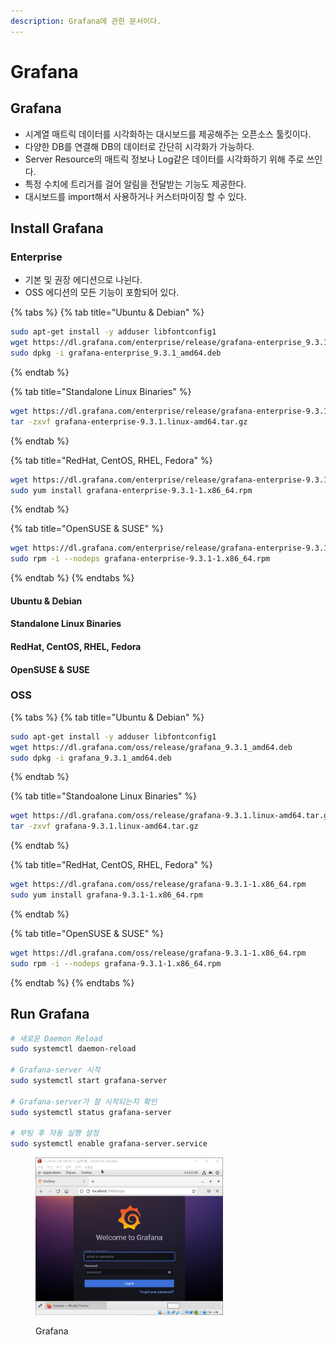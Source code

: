 ```yaml
---
description: Grafana에 관한 문서이다.
---
```


# Grafana

## Grafana <a href="#grafana-grafana" id="grafana-grafana"></a>

* 시계열 매트릭 데이터를 시각화하는 대시보드를 제공해주는 오픈소스 툴킷이다.
* 다양한 DB를 연결해 DB의 데이터로 간단히 시각화가 가능하다.
* Server Resource의 매트릭 정보나 Log같은 데이터를 시각화하기 위해 주로 쓰인다.
* 특정 수치에 트리거를 걸어 알림을 전달받는 기능도 제공한다.
* 대시보드를 import해서 사용하거나 커스터마이징 할 수 있다.

## Install Grafana <a href="#grafana-installgrafana" id="grafana-installgrafana"></a>

### Enterprise <a href="#grafana-enterprise" id="grafana-enterprise"></a>

* 기본 및 권장 에디션으로 나뉜다.
* OSS 에디션의 모든 기능이 포함되어 있다.

{% tabs %}
{% tab title="Ubuntu & Debian" %}
```bash
sudo apt-get install -y adduser libfontconfig1
wget https://dl.grafana.com/enterprise/release/grafana-enterprise_9.3.1_amd64.deb
sudo dpkg -i grafana-enterprise_9.3.1_amd64.deb
```
{% endtab %}

{% tab title="Standalone Linux Binaries" %}
```bash
wget https://dl.grafana.com/enterprise/release/grafana-enterprise-9.3.1.linux-amd64.tar.gz
tar -zxvf grafana-enterprise-9.3.1.linux-amd64.tar.gz
```
{% endtab %}

{% tab title="RedHat, CentOS, RHEL, Fedora" %}
```bash
wget https://dl.grafana.com/enterprise/release/grafana-enterprise-9.3.1-1.x86_64.rpm
sudo yum install grafana-enterprise-9.3.1-1.x86_64.rpm
```
{% endtab %}

{% tab title="OpenSUSE & SUSE" %}
```bash
wget https://dl.grafana.com/enterprise/release/grafana-enterprise-9.3.1-1.x86_64.rpm
sudo rpm -i --nodeps grafana-enterprise-9.3.1-1.x86_64.rpm
```
{% endtab %}
{% endtabs %}

#### Ubuntu & Debian

#### Standalone Linux Binaries

#### RedHat, CentOS, RHEL, Fedora

#### OpenSUSE & SUSE <a href="#grafana-opensuse-and-suse" id="grafana-opensuse-and-suse"></a>

### OSS <a href="#grafana-oss" id="grafana-oss"></a>

{% tabs %}
{% tab title="Ubuntu & Debian" %}
```bash
sudo apt-get install -y adduser libfontconfig1
wget https://dl.grafana.com/oss/release/grafana_9.3.1_amd64.deb
sudo dpkg -i grafana_9.3.1_amd64.deb
```
{% endtab %}

{% tab title="Standoalone Linux Binaries" %}
```bash
wget https://dl.grafana.com/oss/release/grafana-9.3.1.linux-amd64.tar.gz
tar -zxvf grafana-9.3.1.linux-amd64.tar.gz
```
{% endtab %}

{% tab title="RedHat, CentOS, RHEL, Fedora" %}
```bash
wget https://dl.grafana.com/oss/release/grafana-9.3.1-1.x86_64.rpm
sudo yum install grafana-9.3.1-1.x86_64.rpm
```
{% endtab %}

{% tab title="OpenSUSE & SUSE" %}
```bash
wget https://dl.grafana.com/oss/release/grafana-9.3.1-1.x86_64.rpm
sudo rpm -i --nodeps grafana-9.3.1-1.x86_64.rpm
```
{% endtab %}
{% endtabs %}

## Run Grafana

```bash
# 새로운 Daemon Reload
sudo systemctl daemon-reload
 
# Grafana-server 시작
sudo systemctl start grafana-server
 
# Grafana-server가 잘 시작되는지 확인
sudo systemctl status grafana-server
 
# 부팅 후 자동 실행 설정
sudo systemctl enable grafana-server.service
```

<figure><img src="../../.gitbook/assets/image (21) (1).png" alt=""><figcaption><p>Grafana</p></figcaption></figure>
